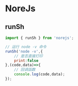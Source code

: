 # NoreJs
## runSh

``` javascript
import { runSh } from 'norejs';

// 运行 node -v 命令
runSh('node -v',{
    // 是否直接打印
    print:false
},(code,data)=>{
    // 回调函数
    console.log(code,data);
});
```
